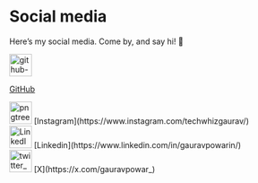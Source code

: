# Social media

Here’s my social media. Come by, and say hi! 💫

<aside>
<img src="github-mark-white.png" alt="github-mark-white.png" width="40px" />

[GitHub](https://github.com/GauravPowar/)

</aside>

<aside>
<img src="pngtree-three-dimensional-instagram-icon-png-image_9015419.png" alt="pngtree-three-dimensional-instagram-icon-png-image_9015419.png" width="40px" /> [Instagram](https://www.instagram.com/techwhizgaurav/)

</aside>

<aside>
<img src="LinkedIn_icon.svg.png" alt="LinkedIn_icon.svg.png" width="40px" /> [Linkedin](https://www.linkedin.com/in/gauravpowarin/)

</aside>

<aside>
<img src="twitter_x_new_logo_square_x_icon_256075.png" alt="twitter_x_new_logo_square_x_icon_256075.png" width="40px" /> [X](https://x.com/gauravpowar_)

</aside>
